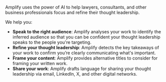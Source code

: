 Amplify uses the power of AI to help lawyers, consultants, and other business professionals focus and refine their thought leadership.

We help you:

- <b>Speak to the right audience</b>: Amplify analyses your work to identify the inferred audience so that you can be confident your thought leadership speaks to the people you're targeting.
- <b>Refine your thought leadership</b>: Amplify detects the key takeaways of your work to confirm you’re clearly communicating what's important.
- <b>Frame your content</b>: Amplify provides alternative titles to consider for framing your written work.
- <b>Share your work</b>: Amplify drafts language for sharing your thought leadership via email, LinkedIn, X, and other digital networks.
